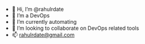 - 👋 Hi, I’m @rahulrdate
- 👀 I’m a DevOps 
- 🌱 I’m currently automating
- 💞️ I’m looking to collaborate on DevOps related tools
- 📫 rahulrdate@gmail.com

<!---
rahulrdate/rahulrdate is a ✨ special ✨ repository because its `README.md` (this file) appears on your GitHub profile.
You can click the Preview link to take a look at your changes.
--->
